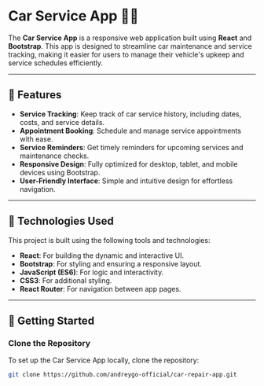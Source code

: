 # Car Service App 🚗🔧

The **Car Service App** is a responsive web application built using **React** and **Bootstrap**. This app is designed to streamline car maintenance and service tracking, making it easier for users to manage their vehicle's upkeep and service schedules efficiently.

---

## 🌟 Features

- **Service Tracking**: Keep track of car service history, including dates, costs, and service details.
- **Appointment Booking**: Schedule and manage service appointments with ease.
- **Service Reminders**: Get timely reminders for upcoming services and maintenance checks.
- **Responsive Design**: Fully optimized for desktop, tablet, and mobile devices using Bootstrap.
- **User-Friendly Interface**: Simple and intuitive design for effortless navigation.

---

## 🔧 Technologies Used

This project is built using the following tools and technologies:

- **React**: For building the dynamic and interactive UI.
- **Bootstrap**: For styling and ensuring a responsive layout.
- **JavaScript (ES6)**: For logic and interactivity.
- **CSS3**: For additional styling.
- **React Router**: For navigation between app pages.

---

## 🚀 Getting Started

### Clone the Repository

To set up the Car Service App locally, clone the repository:

```bash
git clone https://github.com/andreygo-official/car-repair-app.git
